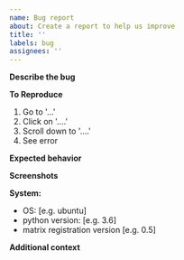 ```yaml
---
name: Bug report
about: Create a report to help us improve
title: ''
labels: bug
assignees: ''
---
```

<!-- Please report security issues by email to security@zera.tax -->

<!-- This is a bug report template. By following the instructions below and
filling out the sections with your information, you will help the us to get all
the necessary data to fix your issue.

You can also preview your report before submitting it. You may remove sections
that aren't relevant to your particular case.

Text between <!-- and --​> marks will be invisible in the report.
-->


**Describe the bug**
<!--A clear and concise description of what the bug is.-->

**To Reproduce**
<!--Steps to reproduce the behavior:-->
1. Go to '...'
2. Click on '....'
3. Scroll down to '....'
4. See error

**Expected behavior**
<!--A clear and concise description of what you expected to happen.-->

**Screenshots**
<!--If applicable, add screenshots to help explain your problem.-->

**System:**
 - OS: [e.g. ubuntu]
 - python version: [e.g. 3.6]
 - matrix registration version [e.g. 0.5]

**Additional context**
<!--Add any other context about the problem here.-->
